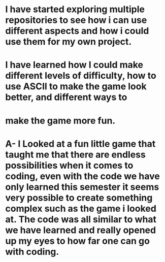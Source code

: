 # I have started exploring multiple repositories to see how i can use different aspects and how i could use them for my own project.
# I have learned how I could make different levels of difficulty, how to use ASCII to make the game look better, and different ways to 
# make the game more fun.

# A- I Looked at a fun little game that taught me that there are endless possibilities when it comes to coding, even with the code we have only learned this semester it seems very possible to create something complex such as the game i looked at. The code was all similar to what we have learned and really opened up my eyes to how far one can go with coding.
